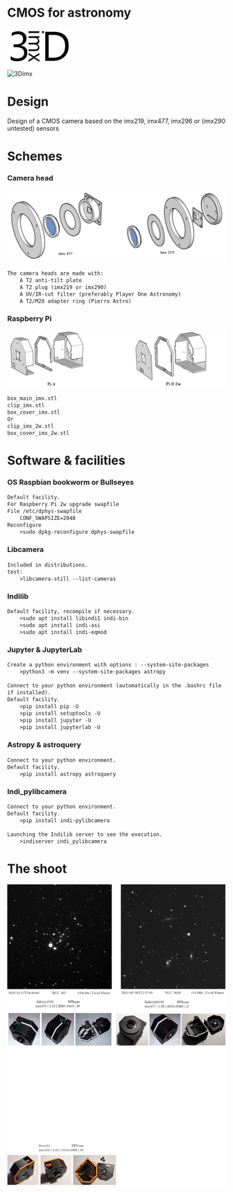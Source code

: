 # CMOS for astronomy
![3Dimx](3Dimx.png?raw=true "3Dimx.png")

![3Dimx](http://img.shields.io/badge/powered%20by-3Dimx-blue.svg?style=flat)

# Design
Design of a CMOS camera based on the imx219, imx477, imx296 or (imx290 untested) sensors

# Schemes

### Camera head
<img src="3D_camera_head.png">

	The camera heads are made with:
		A T2 anti-tilt plate
		A T2 plug (imx219 or imx290)
		A UV/IR-cut filter (preferably Player One Astronomy)
		A T2/M28 adapter ring (Pierro Astro)

### Raspberry Pi
<img src="3D_Pi.png">
	
	box_main_imx.stl
	clip_imx.stl 
	box_cover_imx.stl
	Or	
	clip_imx_2w.stl 
	box_cover_imx_2w.stl
	
# Software & facilities

### OS Raspbian bookworm or Bullseyes 
	Default facility.
	For Raspberry Pi 2w upgrade swapfile
	File /etc/dphys-swapfile
		CONF_SWAPSIZE=2048
	Reconfigure
		>sudo dpkg-reconfigure dphys-swapfile
	
### Libcamera
	Included in distributions.
	test:
		>libcamera-still --list-cameras
	
### Indilib
	Default facility, recompile if necessary.
		>sudo apt install libindi1 indi-bin
		>sudo apt install indi-asi
		>sudo apt install indi-eqmod
	
### Jupyter & JupyterLab
	Create a python environment with options : --system-site-packages
		>python3 -m venv --system-site-packages astropy
		
	Connect to your python environment (automatically in the .bashrc file if installed).
	Default facility.
		>pip install pip -U
		>pip install setuptools -U
		>pip install jupyter -U
		>pip install jupyterlab -U
		
### Astropy & astroquery
	Connect to your python environment.
	Default facility.
		>pip install astropy astroquery
		
### Indi_pylibcamera
	Connect to your python environment.
	Default facility.
		>pip install indi-pylibcamera
			
	Launching the Indilib server to see the execution.
		>indiserver indi_pylibcamera
		
		
# The shoot
<img src="3Dshoot.png">